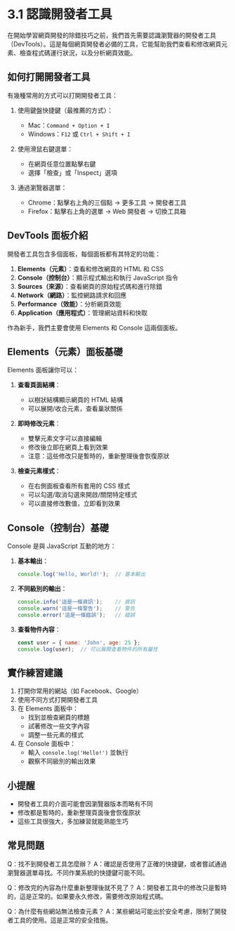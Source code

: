 # 3.1 認識開發者工具

在開始學習網頁開發的除錯技巧之前，我們首先需要認識瀏覽器的開發者工具（DevTools）。這是每個網頁開發者必備的工具，它能幫助我們查看和修改網頁元素、檢查程式碼運行狀況，以及分析網頁效能。

## 如何打開開發者工具

有幾種常用的方式可以打開開發者工具：

1. 使用鍵盤快捷鍵（最推薦的方式）：
   - Mac：`Command + Option + I`
   - Windows：`F12` 或 `Ctrl + Shift + I`

2. 使用滑鼠右鍵選單：
   - 在網頁任意位置點擊右鍵
   - 選擇「檢查」或「Inspect」選項

3. 通過瀏覽器選單：
   - Chrome：點擊右上角的三個點 → 更多工具 → 開發者工具
   - Firefox：點擊右上角的選單 → Web 開發者 → 切換工具箱

## DevTools 面板介紹

開發者工具包含多個面板，每個面板都有其特定的功能：

1. **Elements（元素）**：查看和修改網頁的 HTML 和 CSS
2. **Console（控制台）**：顯示程式輸出和執行 JavaScript 指令
3. **Sources（來源）**：查看網頁的原始程式碼和進行除錯
4. **Network（網路）**：監控網路請求和回應
5. **Performance（效能）**：分析網頁效能
6. **Application（應用程式）**：管理網站資料和快取

作為新手，我們主要會使用 Elements 和 Console 這兩個面板。

## Elements（元素）面板基礎

Elements 面板讓你可以：

1. **查看頁面結構**：
   - 以樹狀結構顯示網頁的 HTML 結構
   - 可以展開/收合元素，查看巢狀關係

2. **即時修改元素**：
   - 雙擊元素文字可以直接編輯
   - 修改後立即在網頁上看到效果
   - 注意：這些修改只是暫時的，重新整理後會恢復原狀

3. **檢查元素樣式**：
   - 在右側面板查看所有套用的 CSS 樣式
   - 可以勾選/取消勾選來開啟/關閉特定樣式
   - 可以直接修改數值，立即看到效果

## Console（控制台）基礎

Console 是與 JavaScript 互動的地方：

1. **基本輸出**：
   ```javascript
   console.log('Hello, World!');  // 基本輸出
   ```

2. **不同級別的輸出**：
   ```javascript
   console.info('這是一條資訊');    // 資訊
   console.warn('這是一條警告');    // 警告
   console.error('這是一條錯誤');   // 錯誤
   ```

3. **查看物件內容**：
   ```javascript
   const user = { name: 'John', age: 25 };
   console.log(user);  // 可以展開查看物件的所有屬性
   ```

## 實作練習建議

1. 打開你常用的網站（如 Facebook、Google）
2. 使用不同方式打開開發者工具
3. 在 Elements 面板中：
   - 找到並檢查網頁的標題
   - 試著修改一些文字內容
   - 調整一些元素的樣式
4. 在 Console 面板中：
   - 輸入 `console.log('Hello!')` 並執行
   - 觀察不同級別的輸出效果

## 小提醒

- 開發者工具的介面可能會因瀏覽器版本而略有不同
- 修改都是暫時的，重新整理頁面後會恢復原狀
- 這些工具很強大，多加練習就能熟能生巧

## 常見問題

Q：找不到開發者工具怎麼辦？
A：確認是否使用了正確的快捷鍵，或者嘗試通過瀏覽器選單尋找。不同作業系統的快捷鍵可能不同。

Q：修改完的內容為什麼重新整理後就不見了？
A：開發者工具中的修改只是暫時的，這是正常的。如果要永久修改，需要修改原始程式碼。

Q：為什麼有些網站無法檢查元素？
A：某些網站可能出於安全考慮，限制了開發者工具的使用。這是正常的安全措施。 